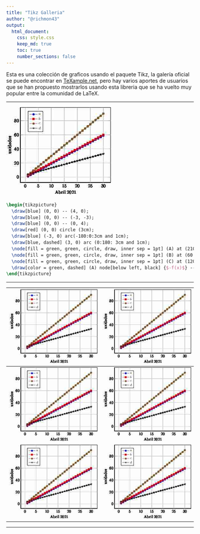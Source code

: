 ```yaml
---
title: "Tikz Galleria"
author: "@richmon43"
output:
  html_document:
    css: style.css
    keep_md: true
    toc: true
    number_sections: false
---
```


Esta es una colección de graficos usando el paquete Tikz, la galería oficial se puede encontrar en [TeXample.net](http://www.texample.net/tikz/examples/), pero hay varios aportes de usuarios que se han propuesto mostrarlos usando esta libreria que se ha vuelto muy popular entre la comunidad de LaTeX.

****

![](./tikz/fig02c.jpg)


```tex
\begin{tikzpicture}
  \draw[blue] (0, 0) -- (4, 0);
  \draw[blue] (0, 0) -- (-3, -3);
  \draw[blue] (0, 0) -- (0, 4);
  \draw[red] (0, 0) circle (3cm);
  \draw[blue] (-3, 0) arc(-180:0:3cm and 1cm);
  \draw[blue, dashed] (3, 0) arc (0:180: 3cm and 1cm);
  \node[fill = green, green, circle, draw, inner sep = 1pt] (A) at (210:3) {};
  \node[fill = green, green, circle, draw, inner sep = 1pt] (B) at (60:3) {};
  \node[fill = green, green, circle, draw, inner sep = 1pt] (C) at (120:3cm and 1cm) {};
  \draw[color = green, dashed] (A) node[below left, black] {$-f(x)$} -- (B) node[right, black] {$f(x)$} -- (C) node[above, black] {$g(x)$};
\end{tikzpicture}
```
****

| [![fig02.tikz](./tikz/fig02c.jpg)](https://github.com/richmon43/ejemplosTikz/blob/master/tikz/fig01.tikz) | [![fig02.tikz](./tikz/fig02c.jpg)](https://github.com/richmon43/ejemplosTikz/blob/master/tikz/fig01.tikz) |
| ------------------------------------ | ------------------------------------ |
| [![fig02.tikz](./tikz/fig02c.jpg)](https://github.com/richmon43/ejemplosTikz/blob/master/tikz/fig01.tikz) | [![fig02.tikz](./tikz/fig02c.jpg)](https://github.com/richmon43/ejemplosTikz/blob/master/tikz/fig01.tikz) |
| [![fig02.tikz](./tikz/fig02c.jpg)](https://github.com/richmon43/ejemplosTikz/blob/master/tikz/fig01.tikz) | [![fig02.tikz](./tikz/fig02c.jpg)](https://github.com/richmon43/ejemplosTikz/blob/master/tikz/fig01.tikz) |

****

